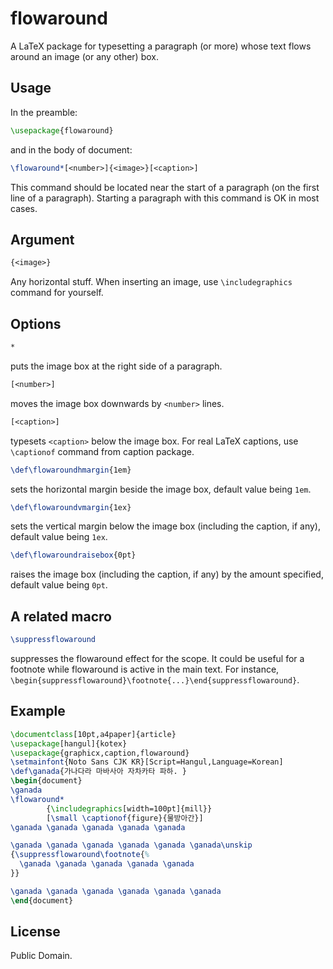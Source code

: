 
# flowaround

A LaTeX package for typesetting a paragraph (or more) whose text flows around an image (or any other) box.

## Usage

In the preamble:
```latex
\usepackage{flowaround}
```
and in the body of document:
```latex
\flowaround*[<number>]{<image>}[<caption>]
```
This command should be located near the start of a paragraph (on the first line of a paragraph).
Starting a paragraph with this command is OK in most cases.

## Argument

```latex
{<image>}
```
Any horizontal stuff.
When inserting an image, use `\includegraphics` command for yourself.

## Options

```latex
*
```
puts the image box at the right side of a paragraph.

```latex
[<number>]
```
moves the image box downwards by `<number>` lines.

```latex
[<caption>]
```
typesets `<caption>` below the image box.
For real LaTeX captions, use `\captionof` command from caption package.

```latex
\def\flowaroundhmargin{1em}
```
sets the horizontal margin beside the image box, default value being `1em`.

```latex
\def\flowaroundvmargin{1ex}
```
sets the vertical margin below the image box (including the caption, if any),
default value being `1ex`.

```latex
\def\flowaroundraisebox{0pt}
```
raises the image box (including the caption, if any) by the amount specified,
default value being `0pt`.

## A related macro

```latex
\suppressflowaround
```
suppresses the flowaround effect for the scope.
It could be useful for a footnote while flowaround is active in the main text.
For instance, `\begin{suppressflowaround}\footnote{...}\end{suppressflowaround}`.

## Example

```latex
\documentclass[10pt,a4paper]{article}
\usepackage[hangul]{kotex}
\usepackage{graphicx,caption,flowaround}
\setmainfont{Noto Sans CJK KR}[Script=Hangul,Language=Korean]
\def\ganada{가나다라 마바사아 자차카타 파하. }
\begin{document}
\ganada
\flowaround*
        {\includegraphics[width=100pt]{mill}}
        [\small \captionof{figure}{물방아간}]
\ganada \ganada \ganada \ganada \ganada

\ganada \ganada \ganada \ganada \ganada \ganada\unskip
{\suppressflowaround\footnote{%
  \ganada \ganada \ganada \ganada \ganada
}}

\ganada \ganada \ganada \ganada \ganada \ganada
\end{document}
```

## License

Public Domain.
